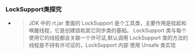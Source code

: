 ### LockSupport类探究
+ > JDK 中的 rt.jar 里面的 LockSupport 是个工具类，主要作用是挂起和唤醒线程，它是创建锁和其它同步类的基础。
LockSupport 类与每个使用它的线程都会关联一个许可证,默认调用 LockSupport 类的方法的线程是不持有许可证的，LockSupport 内部
使用 Unsafe 类实现

